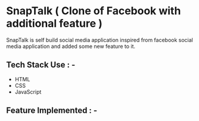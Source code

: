 # SnapTalk ( Clone of Facebook with additional feature )

<p>SnapTalk is self build social media application inspired from facebook social media application and added some new feature to it. </p>





## Tech Stack Use : -

  - HTML
  - CSS
  - JavaScript
  
## Feature Implemented : -


